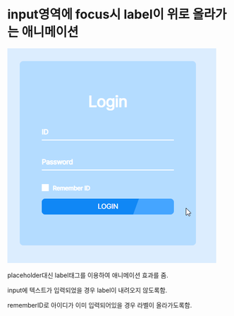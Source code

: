 # input영역에 focus시 label이 위로 올라가는 애니메이션 #

![loginform_wave_animation](./loginform_wave_animation.gif)

placeholder대신 label태그를 이용하여 애니메이션 효과를 줌.

input에 텍스트가 입력되었을 경우 label이 내려오지 않도록함.

rememberID로 아이디가 이미 입력되어있을 경우 라벨이 올라가도록함.
